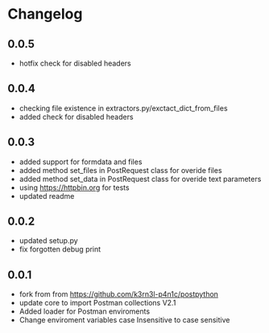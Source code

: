 # Changelog

## 0.0.5

- hotfix check for disabled headers

## 0.0.4

- checking file existence in extractors.py/exctact_dict_from_files
- added check for disabled headers

## 0.0.3

- added support for formdata and files
- added method set_files in PostRequest class for overide files
- added method set_data in PostRequest class for overide text parameters
- using <https://httpbin.org> for tests
- updated readme

## 0.0.2

- updated setup.py
- fix forgotten debug print

## 0.0.1

- fork from from <https://github.com/k3rn3l-p4n1c/postpython>
- update core to import Postman collections V2.1
- Added loader for Postman enviroments
- Change enviroment variables case Insensitive to case sensitive
